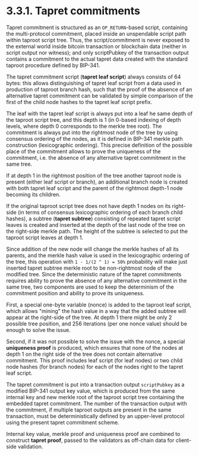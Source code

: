 # 3.3.1. Tapret commitments

Tapret commitment is structured as an `OP_RETURN`-based script, containing the multi-protocol commitment, placed inside an unspendable script path within taproot script tree. Thus, the script/commitment is never exposed to the external world inside bitcoin transaction or blockchain data (neither in script output nor witness); and only scriptPubkey of the transaction output contains a commitment to the actual tapret data created with the standard taproot procedure defined by BIP-341.

The tapret commitment script (**tapret leaf script**) always consists of 64 bytes: this allows distinguishing of tapret leaf script from a data used in production of taproot branch hash, such that the proof of the absence of an alternative tapret commitment can be validated by simple comparison of the first of the child node hashes to the tapret leaf script prefix.

The leaf with the tapret leaf script is always put into a leaf he same depth of the taproot script tree, and this depth is 1 (in 0-based indexing of depth levels, where depth 0 corresponds to the merkle tree root). The commitment is always put into the rightmost node of the tree by using consensus ordering of the nodes, as it is defined in BIP-341 merkle path construction (lexicographic ordering). This precise definition of the possible place of the commitment allows to prove the uniqueness of the commitment, i.e. the absence of any alternative tapret commitment in the same tree.

If at depth 1 in the rightmost position of the tree another taproot node is present (either leaf script or branch), an additional branch node is created with both tapret leaf script and the parent of the rightmost depth-1 node becoming its children.

If the original taproot script tree does not have depth 1 nodes on its right-side (in terms of consensus lexicographic ordering of each branch child hashes), a subtree (**tapret subtree**) consisting of repeated tapret script leaves is created and inserted at the depth of the last node of the tree on the right-side merkle path. The height of the subtree is selected to put the taproot script leaves at depth 1.

Since addition of the new node will change the merkle hashes of all its parents, and the merkle hash value is used in the lexicographic ordering of the tree, this operation with `1 - 1/(2 ^ 1) = 50%` probability will make just inserted tapret subtree merkle root to be non-rightmost node of the modified tree. Since the deterministic nature of the tapret commitments requires ability to prove the absence of any alternative commitment in the same tree, two components are used to keep the determinism of the commitment position and ability to prove its uniqueness.

First, a special one-byte variable (nonce) is added to the taproot leaf script, which allows "mining" the hash value in a way that the added subtree will appear at the right-side of the tree. At depth 1 there might be only 2 possible tree position, and 256 iterations (per one nonce value) should be enough to solve the issue.

Second, if it was not possible to solve the issue with the nonce, a special **uniqueness proof** is produced, which ensures that none of the nodes at depth 1 on the right side of the tree does not contain alternative commitment. This proof includes leaf script (for leaf nodes) or two child node hashes (for branch nodes) for each of the nodes right to the tapret leaf script.

The tapret commitment is put into a transaction output `scriptPubkey` as a modified BIP-341 output key value, which is produced from the same internal key and new merkle root of the taproot script tree containing the embedded tapret commitment. The number of the transaction output with the commitment, if multiple taproot outputs are present in the same transaction, must be deterministically defined by an upper-level protocol using the present tapret commitment scheme.

Internal key value, merkle proof and uniqueness proof are combined to construct **tapret proof**, passed to the validators as off-chain data for client-side validation.
